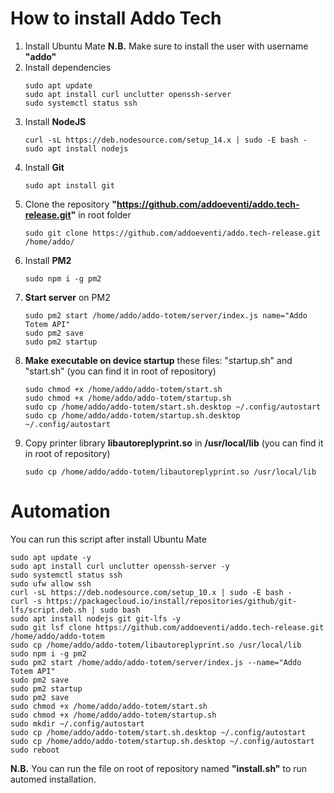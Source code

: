# How to install Addo Tech
1. Install Ubuntu Mate
    **N.B.** Make sure to install the user with username **"addo"**
2. Install dependencies
    ```
    sudo apt update
    sudo apt install curl unclutter openssh-server
    sudo systemctl status ssh
    ```
2. Install **NodeJS**
    ```
    curl -sL https://deb.nodesource.com/setup_14.x | sudo -E bash -
    sudo apt install nodejs
    ```
3. Install **Git**
    ```
    sudo apt install git
    ```
4. Clone the repository **"https://github.com/addoeventi/addo.tech-release.git"** in root folder
    ```
    sudo git clone https://github.com/addoeventi/addo.tech-release.git /home/addo/
    ````
5. Install **PM2** 
    ```
    sudo npm i -g pm2
    ````
6. **Start server** on PM2
    ```
    sudo pm2 start /home/addo/addo-totem/server/index.js name="Addo Totem API"
    sudo pm2 save
    sudo pm2 startup
    ```
7. **Make executable on device startup** these files: "startup.sh" and "start.sh" 
    (you can find it in root of repository)
    ```
    sudo chmod +x /home/addo/addo-totem/start.sh
    sudo chmod +x /home/addo/addo-totem/startup.sh
    sudo cp /home/addo/addo-totem/start.sh.desktop ~/.config/autostart
    sudo cp /home/addo/addo-totem/startup.sh.desktop ~/.config/autostart
    ```
8. Copy printer library **libautoreplyprint.so** in **/usr/local/lib** 
    (you can find it in root of repository)
    ```
    sudo cp /home/addo/addo-totem/libautoreplyprint.so /usr/local/lib
    ```

# Automation
You can run this script after install Ubuntu Mate
```
sudo apt update -y
sudo apt install curl unclutter openssh-server -y
sudo systemctl status ssh
sudo ufw allow ssh
curl -sL https://deb.nodesource.com/setup_10.x | sudo -E bash -
curl -s https://packagecloud.io/install/repositories/github/git-lfs/script.deb.sh | sudo bash
sudo apt install nodejs git git-lfs -y
sudo git lsf clone https://github.com/addoeventi/addo.tech-release.git /home/addo/addo-totem
sudo cp /home/addo/addo-totem/libautoreplyprint.so /usr/local/lib
sudo npm i -g pm2
sudo pm2 start /home/addo/addo-totem/server/index.js --name="Addo Totem API"
sudo pm2 save
sudo pm2 startup
sudo pm2 save
sudo chmod +x /home/addo/addo-totem/start.sh
sudo chmod +x /home/addo/addo-totem/startup.sh
sudo mkdir ~/.config/autostart
sudo cp /home/addo/addo-totem/start.sh.desktop ~/.config/autostart
sudo cp /home/addo/addo-totem/startup.sh.desktop ~/.config/autostart
sudo reboot
```

**N.B.** You can run the file on root of repository named **"install.sh"** to run automed installation.
